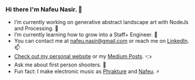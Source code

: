 ### Hi there I'm Nafeu Nasir. 👋

- I’m currently working on generative abstract landscape art with NodeJs and Processing. 🌄
- I’m currently learning how to grow into a Staff+ Engineer. 🌱
- You can contact me at [nafeu.nasir@gmail.com](mailto:nafeu.nasir@gmail.com) or reach me on [LinkedIn](https://www.linkedin.com/in/nafeu-nasir-aa679b60/). 📫
- [Check out my personal website](http://nafeu.com) or my [Medium Posts](https://nafeu.medium.com). 👈
- Ask me about first person shooters. 💬
- Fun fact: I make electronic music as [Phrakture](https://open.spotify.com/artist/4AlnXoFGT5zl3v85ScIOzK?si=bCVknj8wRreXnGE1DZ5teg) and [Nafeu](https://open.spotify.com/artist/5NhwrCkzOykT6SdxGzwEtL?si=j3LHo3jHSTGR6CO1x4ODWQ). ⚡
